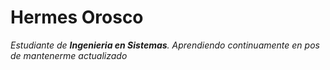 # Hermes Orosco
*Estudiante de **Ingenieria en Sistemas**. Aprendiendo continuamente en pos de mantenerme actualizado*
